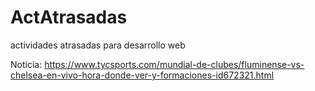 # ActAtrasadas
actividades atrasadas para desarrollo web

Noticia: https://www.tycsports.com/mundial-de-clubes/fluminense-vs-chelsea-en-vivo-hora-donde-ver-y-formaciones-id672321.html